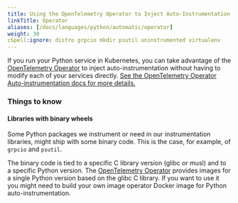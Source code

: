 ```yaml
---
title: Using the OpenTelemetry Operator to Inject Auto-Instrumentation
linkTitle: Operator
aliases: [/docs/languages/python/automatic/operator]
weight: 30
cSpell:ignore: distro grpcio mkdir psutil uninstrumented virtualenv
---
```


If you run your Python service in Kubernetes, you can take advantage of the
[OpenTelemetry Operator](https://github.com/open-telemetry/opentelemetry-operator)
to inject auto-instrumentation without having to modify each of your services
directly.
[See the OpenTelemetry Operator Auto-instrumentation docs for more details.](/docs/kubernetes/operator/automatic/)

### Things to know

#### Libraries with binary wheels

Some Python packages we instrument or need in our
instrumentation libraries, might ship with some binary code. This is
the case, for example, of `grpcio` and `psutil`.

The binary code is tied to a specific C library version (glibc or musl)
and to a specific Python version. The
[OpenTelemetry Operator](https://github.com/open-telemetry/opentelemetry-operator)
provides images for a single Python version based on the glibc C
library. If you want to use it you might need to build your own image
operator Docker image for Python auto-instrumentation.
